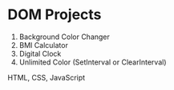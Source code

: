 # DOM Projects

 1) Background Color Changer
 2) BMI Calculator
 3) Digital Clock
 4) Unlimited Color (SetInterval or ClearInterval)


HTML, CSS, JavaScript 
